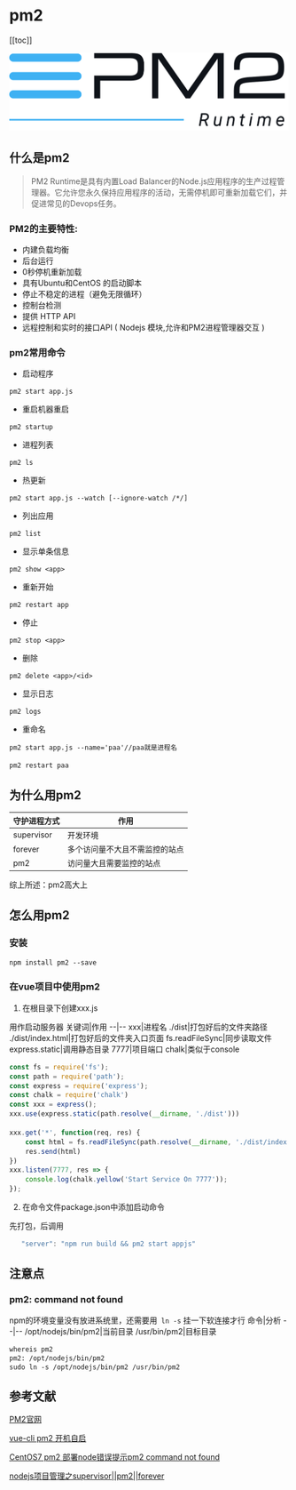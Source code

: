 # pm2
[[toc]]

![avatar](./pm2.png)
## 什么是pm2
>PM2 Runtime是具有内置Load Balancer的Node.js应用程序的生产过程管理器。它允许您永久保持应用程序的活动，无需停机即可重新加载它们，并促进常见的Devops任务。

### PM2的主要特性:

- 内建负载均衡
- 后台运行
- 0秒停机重新加载
- 具有Ubuntu和CentOS 的启动脚本
- 停止不稳定的进程（避免无限循环）
- 控制台检测
- 提供 HTTP API
- 远程控制和实时的接口API ( Nodejs 模块,允许和PM2进程管理器交互 )

### pm2常用命令
- 启动程序
```
pm2 start app.js
```

- 重启机器重启
```
pm2 startup
```

- 进程列表
```
pm2 ls
```

- 热更新
```
pm2 start app.js --watch [--ignore-watch /*/]
```

- 列出应用
```
pm2 list
```

- 显示单条信息
```
pm2 show <app>
```

- 重新开始
```
pm2 restart app
```

- 停止
```
pm2 stop <app>
```

- 删除
```
pm2 delete <app>/<id>
```

- 显示日志
```
pm2 logs
```

- 重命名
```
pm2 start app.js --name='paa'//paa就是进程名

pm2 restart paa
```
## 为什么用pm2

守护进程方式|作用
--|--
supervisor|开发环境
forever|多个访问量不大且不需监控的站点
pm2|访问量大且需要监控的站点

综上所述：pm2高大上
## 怎么用pm2

### 安装
```
npm install pm2 --save
```

### 在vue项目中使用pm2
1. 在根目录下创建xxx.js

用作启动服务器
关键词|作用
--|--
 xxx|进程名
 ./dist|打包好后的文件夹路径
 ./dist/index.html|打包好后的文件夹入口页面
 fs.readFileSync|同步读取文件
 express.static|调用静态目录
 7777|项目端口
 chalk|类似于console
```js
const fs = require('fs');
const path = require('path');
const express = require('express');
const chalk = require('chalk')
const xxx = express();
xxx.use(express.static(path.resolve(__dirname, './dist')))

xxx.get('*', function(req, res) {
    const html = fs.readFileSync(path.resolve(__dirname, './dist/index.html'), 'utf-8')
    res.send(html)
})
xxx.listen(7777, res => {
    console.log(chalk.yellow('Start Service On 7777'));
});

```

2. 在命令文件package.json中添加启动命令

先打包，后调用
```js
   "server": "npm run build && pm2 start appjs"
```



## 注意点

### pm2: command not found

npm的环境变量没有放进系统里，还需要用` ln -s` 挂一下软连接才行
命令|分析
--|--
/opt/nodejs/bin/pm2|当前目录
/usr/bin/pm2|目标目录
```
whereis pm2
pm2: /opt/nodejs/bin/pm2
sudo ln -s /opt/nodejs/bin/pm2 /usr/bin/pm2
```
## 参考文献
[PM2官网](https://pm2.io/doc/en/runtime/quick-start/)

[vue-cli pm2 开机自启](https://www.jianshu.com/p/d2a640b8661c)

[CentOS7 pm2 部署node错误提示pm2 command not found](https://segmentfault.com/q/1010000013392948)

[nodejs项目管理之supervisor||pm2||forever](https://www.cnblogs.com/lggggg/p/6155233.html)
